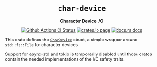 <div align="center">
  <h1><code>char-device</code></h1>

  <p>
    <strong>Character Device I/O</strong>
  </p>

  <p>
    <a href="https://github.com/sunfishcode/char-device/actions?query=workflow%3ACI"><img src="https://github.com/sunfishcode/char-device/workflows/CI/badge.svg" alt="Github Actions CI Status" /></a>
    <a href="https://crates.io/crates/char-device"><img src="https://img.shields.io/crates/v/char-device.svg" alt="crates.io page" /></a>
    <a href="https://docs.rs/char-device"><img src="https://docs.rs/char-device/badge.svg" alt="docs.rs docs" /></a>
  </p>
</div>

This crate defines the [`CharDevice`] struct, a simple wrapper around
`std::fs::File` for character devices.

Support for async-std and tokio is temporarily disabled until those crates
contain the needed implementations of the I/O safety traits.

[`CharDevice`]: https://docs.rs/char-device/latest/char_device/struct.CharDevice.html
